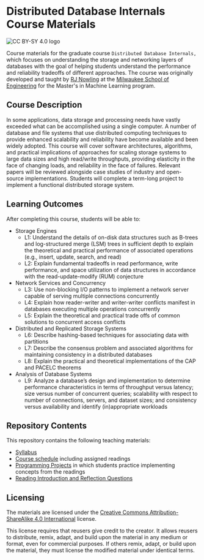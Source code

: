 # Distributed Database Internals Course Materials

![CC BY-SY 4.0 logo](https://mirrors.creativecommons.org/presskit/buttons/80x15/png/by-sa.png)

Course materials for the graduate course ``Distributed Database Internals,``
which focuses on understanding the storage and networking layers of databases
with the goal of helping students understand the performance and reliability
tradeoffs of different approaches.  The course was originally developed and taught
by [RJ Nowling](https://rnowling.github.io/) at the
[Milwaukee School of Engineering](https://www.msoe.edu/) for the Master's in Machine
Learning program.

## Course Description
In some applications, data storage and processing needs have vastly exceeded what can be
accomplished using a single computer. A number of database and file systems that use
distributed computing techniques to provide enhanced scalability and reliability have
become available and been widely adopted. This course will cover software architectures,
algorithms, and practical implications of approaches for scaling storage systems to large
data sizes and high read/write throughputs, providing elasticity in the face of changing
loads, and reliability in the face of failures. Relevant papers will be reviewed alongside
case studies of industry and open-source implementations. Students will complete a
term-long project to implement a functional distributed storage system.

## Learning Outcomes
After completing this course, students will be able to:

* Storage Engines
    * L1: Understand the details of on-disk data structures such as B-trees and log-structured merge (LSM) trees in sufficient depth to explain the theoretical and practical performance of associated operations (e.g., insert, update, search, and read)
    * L2: Explain fundamental tradeoffs in read performance, write performance, and space utilization of data structures in accordance with the read-update-modify (RUM) conjecture
* Network Services and Concurrency
    * L3: Use non-blocking I/O patterns to implement a network server capable of serving multiple connections concurrently
    * L4: Explain how reader-writer and writer-writer conflicts manifest in databases executing multiple operations concurrently
    * L5: Explain the theoretical and practical trade offs of common solutions to concurrent access conflicts
* Distributed and Replicated Storage Systems
    * L6: Describe hashing-based techniques for associating data with partitions
    * L7: Describe the consensus problem and associated algorithms for maintaining consistency in a distributed databases
    * L8: Explain the practical and theoretical implementations of the CAP and PACELC theorems
* Analysis of Database Systems
    * L9: Analyze a database’s design and implementation to determine performance characteristics in terms of throughput versus latency; size versus number of concurrent queries; scalability with respect to number of connections, servers, and dataset sizes; and consistency versus availability and identify (in)appropriate workloads

## Repository Contents
This repository contains the following teaching materials:

* [Syllabus](Syllabus.docx)
* [Course schedule](Course_Schedule.xlsx) including assigned readings
* [Programming Projects](projects) in which students practice implementing concepts from the readings
* [Reading Introduction and Reflection Questions](readings)

## Licensing
The materials are licensed under the
[Creative Commons Attribution-ShareAlike 4.0 International](https://creativecommons.org/licenses/by-sa/4.0/) license.

This license requires that reusers give credit to the creator. It allows reusers to distribute, remix, adapt, and build upon the material in any medium or format, even for commercial purposes. If others remix, adapt, or build upon the material, they must license the modified material under identical terms.
